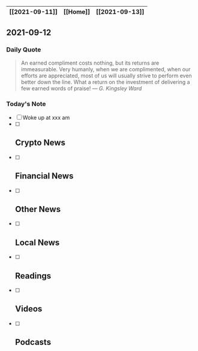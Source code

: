 | [[2021-09-11]] | [[Home]] | [[2021-09-13]] |
| :------------: | :------: | :------------: |

## 2021-09-12 

### Daily Quote
> An earned compliment costs nothing, but its returns are immeasurable. Very humanly, when we are complimented, when our efforts are appreciated, most of us will usually strive to perform even better down the line. What a return on the investment of delivering a few earned words of praise!
> &mdash; <cite>G. Kingsley Ward</cite>

### Today's Note
- [ ] Woke up at xxx am
- [ ] Crypto News
	- 
- [ ] Financial News
	- 
- [ ] Other News
	- 
- [ ] Local News
	-
- [ ] Readings
	- 
- [ ] Videos
	- 
- [ ] Podcasts
	- 
